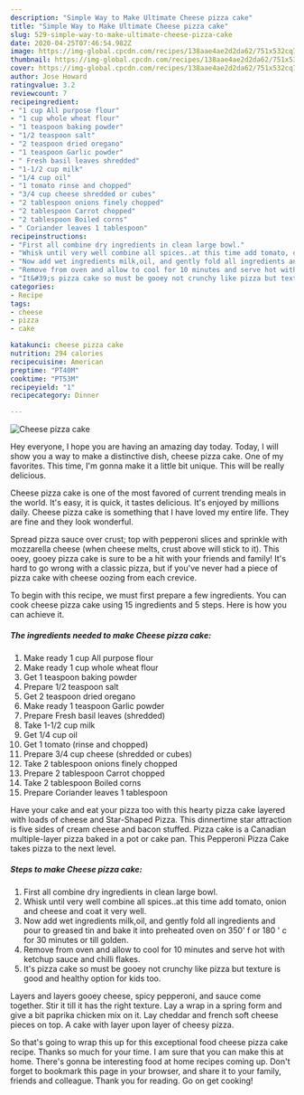 ```yaml
---
description: "Simple Way to Make Ultimate Cheese pizza cake"
title: "Simple Way to Make Ultimate Cheese pizza cake"
slug: 529-simple-way-to-make-ultimate-cheese-pizza-cake
date: 2020-04-25T07:46:54.982Z
image: https://img-global.cpcdn.com/recipes/138aae4ae2d2da62/751x532cq70/cheese-pizza-cake-recipe-main-photo.jpg
thumbnail: https://img-global.cpcdn.com/recipes/138aae4ae2d2da62/751x532cq70/cheese-pizza-cake-recipe-main-photo.jpg
cover: https://img-global.cpcdn.com/recipes/138aae4ae2d2da62/751x532cq70/cheese-pizza-cake-recipe-main-photo.jpg
author: Jose Howard
ratingvalue: 3.2
reviewcount: 7
recipeingredient:
- "1 cup All purpose flour"
- "1 cup whole wheat flour"
- "1 teaspoon baking powder"
- "1/2 teaspoon salt"
- "2 teaspoon dried oregano"
- "1 teaspoon Garlic powder"
- " Fresh basil leaves shredded"
- "1-1/2 cup milk"
- "1/4 cup oil"
- "1 tomato rinse and chopped"
- "3/4 cup cheese shredded or cubes"
- "2 tablespoon onions finely chopped"
- "2 tablespoon Carrot chopped"
- "2 tablespoon Boiled corns"
- " Coriander leaves 1 tablespoon"
recipeinstructions:
- "First all combine dry ingredients in clean large bowl."
- "Whisk until very well combine all spices..at this time add tomato, onion and cheese and coat it very well."
- "Now add wet ingredients milk,oil, and gently fold all ingredients and pour to greased tin and bake it into preheated oven on 350&#39; f or 180 &#39; c for 30 minutes or till golden."
- "Remove from oven and allow to cool for 10 minutes and serve hot with ketchup sauce and chilli flakes."
- "It&#39;s pizza cake so must be gooey not crunchy like pizza but texture is good and healthy option for kids too."
categories:
- Recipe
tags:
- cheese
- pizza
- cake

katakunci: cheese pizza cake 
nutrition: 294 calories
recipecuisine: American
preptime: "PT40M"
cooktime: "PT53M"
recipeyield: "1"
recipecategory: Dinner

---
```



![Cheese pizza cake](https://img-global.cpcdn.com/recipes/138aae4ae2d2da62/751x532cq70/cheese-pizza-cake-recipe-main-photo.jpg)

Hey everyone, I hope you are having an amazing day today. Today, I will show you a way to make a distinctive dish, cheese pizza cake. One of my favorites. This time, I'm gonna make it a little bit unique. This will be really delicious.

Cheese pizza cake is one of the most favored of current trending meals in the world. It's easy, it is quick, it tastes delicious. It's enjoyed by millions daily. Cheese pizza cake is something that I have loved my entire life. They are fine and they look wonderful.

Spread pizza sauce over crust; top with pepperoni slices and sprinkle with mozzarella cheese (when cheese melts, crust above will stick to it). This ooey, gooey pizza cake is sure to be a hit with your friends and family! It&#39;s hard to go wrong with a classic pizza, but if you&#39;ve never had a piece of pizza cake with cheese oozing from each crevice.


To begin with this recipe, we must first prepare a few ingredients. You can cook cheese pizza cake using 15 ingredients and 5 steps. Here is how you can achieve it.

<!--inarticleads1-->

##### The ingredients needed to make Cheese pizza cake:

1. Make ready 1 cup All purpose flour
1. Make ready 1 cup whole wheat flour
1. Get 1 teaspoon baking powder
1. Prepare 1/2 teaspoon salt
1. Get 2 teaspoon dried oregano
1. Make ready 1 teaspoon Garlic powder
1. Prepare  Fresh basil leaves (shredded)
1. Take 1-1/2 cup milk
1. Get 1/4 cup oil
1. Get 1 tomato (rinse and chopped)
1. Prepare 3/4 cup cheese (shredded or cubes)
1. Take 2 tablespoon onions finely chopped
1. Prepare 2 tablespoon Carrot chopped
1. Take 2 tablespoon Boiled corns
1. Prepare  Coriander leaves 1 tablespoon


Have your cake and eat your pizza too with this hearty pizza cake layered with loads of cheese and Star-Shaped Pizza. This dinnertime star attraction is five sides of cream cheese and bacon stuffed. Pizza cake is a Canadian multiple-layer pizza baked in a pot or cake pan. This Pepperoni Pizza Cake takes pizza to the next level. 

<!--inarticleads2-->

##### Steps to make Cheese pizza cake:

1. First all combine dry ingredients in clean large bowl.
1. Whisk until very well combine all spices..at this time add tomato, onion and cheese and coat it very well.
1. Now add wet ingredients milk,oil, and gently fold all ingredients and pour to greased tin and bake it into preheated oven on 350&#39; f or 180 &#39; c for 30 minutes or till golden.
1. Remove from oven and allow to cool for 10 minutes and serve hot with ketchup sauce and chilli flakes.
1. It&#39;s pizza cake so must be gooey not crunchy like pizza but texture is good and healthy option for kids too.


Layers and layers gooey cheese, spicy pepperoni, and sauce come together. Stir it till it has the right texture. Lay a wrap in a spring form and give a bit paprika chicken mix on it. Lay cheddar and french soft cheese pieces on top. A cake with layer upon layer of cheesy pizza. 

So that's going to wrap this up for this exceptional food cheese pizza cake recipe. Thanks so much for your time. I am sure that you can make this at home. There's gonna be interesting food at home recipes coming up. Don't forget to bookmark this page in your browser, and share it to your family, friends and colleague. Thank you for reading. Go on get cooking!
